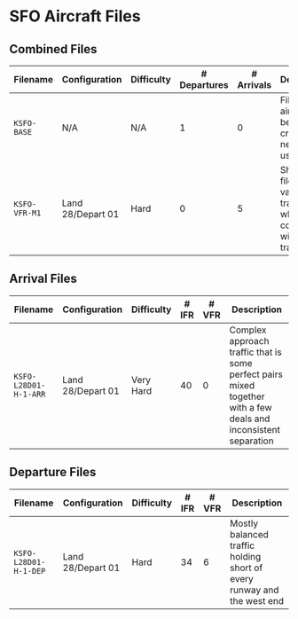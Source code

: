 # SFO Aircraft Files

## Combined Files

| **Filename**  | **Configuration** | **Difficulty** | **# Departures** | **# Arrivals** | **Description**                                                               |
| ------------- | ----------------- | -------------- | ---------------- | -------------- | ----------------------------------------------------------------------------- |
| `KSFO-BASE`   | N/A               | N/A            | 1                | 0              | File with 1 aircraft, to be used for creating new files using `add`           |
| `KSFO-VFR-M1` | Land 28/Depart 01 | Hard           | 0                | 5              | Short VFR file with variety of traffic, hard when combined with other traffic |

## Arrival Files

| **Filename**          | **Configuration** | **Difficulty** | **# IFR** | **# VFR** | **Description**                                                                                                 |
| --------------------- | ----------------- | -------------- | --------- | --------- | --------------------------------------------------------------------------------------------------------------- |
| `KSFO-L28D01-H-1-ARR` | Land 28/Depart 01 | Very Hard      | 40        | 0         | Complex approach traffic that is some perfect pairs mixed together with a few deals and inconsistent separation |

## Departure Files

| **Filename**          | **Configuration** | **Difficulty** | **# IFR** | **# VFR** | **Description**                                                        |
| --------------------- | ----------------- | -------------- | --------- | --------- | ---------------------------------------------------------------------- |
| `KSFO-L28D01-H-1-DEP` | Land 28/Depart 01 | Hard           | 34        | 6         | Mostly balanced traffic holding short of every runway and the west end |
